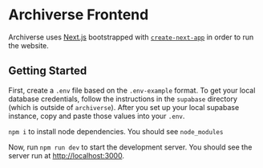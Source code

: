# Archiverse Frontend

Archiverse uses [Next.js](https://nextjs.org/) bootstrapped with [`create-next-app`](https://github.com/vercel/next.js/tree/canary/packages/create-next-app) in order to run the website.

## Getting Started

First, create a `.env` file based on the `.env-example` format. To get your local database credentials, follow the instructions in the `supabase` directory (which is outside of `archiverse`). After you set up your local supabase instance, copy and paste those values into your `.env`.  

`npm i` to install node dependencies. You should see `node_modules`  

Now, run `npm run dev` to start the development server. You should see the server run at [http://localhost:3000](http://localhost:3000).

